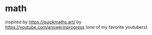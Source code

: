 # math
inspired by https://quickmaths.art/ by https://youtube.com/answerinprogress (one of my favorite youtubers)
